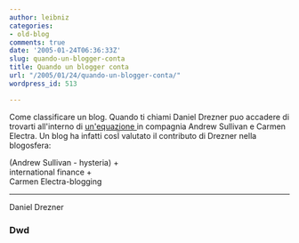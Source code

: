 ```yaml
---
author: leibniz
categories:
- old-blog
comments: true
date: '2005-01-24T06:36:33Z'
slug: quando-un-blogger-conta
title: Quando un blogger conta
url: "/2005/01/24/quando-un-blogger-conta/"
wordpress_id: 513

---
```

Come classificare un blog. Quando ti chiami Daniel Drezner puo accadere di trovarti all'interno di [un'equazione ](http://www.danieldrezner.com/archives/001840.html)in compagnia Andrew Sullivan e Carmen Electra. Un blog ha infatti cosÏ valutato il contributo di Drezner nella blogosfera:




(Andrew Sullivan - hysteria) +  
international finance +  
Carmen Electra-blogging   
_ _ _  _ _ _ _ _  _  _ _ _  _  _  
Daniel Drezner 




### Dwd
